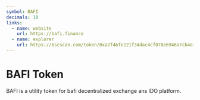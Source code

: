 ```yaml
---
symbol: BAFI
decimals: 18
links:
  - name: website
    url: https://bafi.finance
  - name: explorer
    url: https://bscscan.com/token/0xa2f46fe221f34dac4cf078e6946a7cb4e373ad28
---
```


# BAFI Token

BAFI is a utility token for bafi decentralized exchange ans IDO platform.
